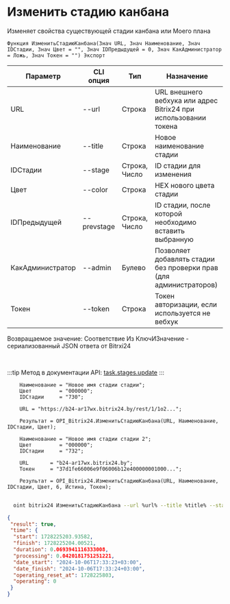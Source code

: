 ﻿---
sidebar_position: 2
---

# Изменить стадию канбана
 Изменяет свойства существующей стадии канбана или Моего плана



`Функция ИзменитьСтадиюКанбана(Знач URL, Знач Наименование, Знач IDСтадии, Знач Цвет = "", Знач IDПредыдущей = 0, Знач КакАдминистратор = Ложь, Знач Токен = "") Экспорт`

  | Параметр | CLI опция | Тип | Назначение |
  |-|-|-|-|
  | URL | --url | Строка | URL внешнего вебхука или адрес Bitrix24 при использовании токена |
  | Наименование | --title | Строка | Новое наименование стадии |
  | IDСтадии | --stage | Строка, Число | ID стадии для изменения |
  | Цвет | --color | Строка | HEX нового цвета стадии |
  | IDПредыдущей | --prevstage | Строка, Число | ID стадии, после которой необходимо вставить выбранную |
  | КакАдминистратор | --admin | Булево | Позволяет добавлять стадии без проверки прав (для администраторов) |
  | Токен | --token | Строка | Токен авторизации, если используется не вебхук |

  
  Возвращаемое значение:   Соответствие Из КлючИЗначение - сериализованный JSON ответа от Bitrxi24

<br/>

:::tip
Метод в документации API: [task.stages.update](https://dev.1c-bitrix.ru/rest_help/tasks/task/kanban/task_stages_update.php)
:::
<br/>


```bsl title="Пример кода"
    Наименование = "Новое имя стадии стадии";
    Цвет         = "000000";
    IDСтадии     = "730";

    URL = "https://b24-ar17wx.bitrix24.by/rest/1/1o2...";

    Результат = OPI_Bitrix24.ИзменитьСтадиюКанбана(URL, Наименование, IDСтадии, Цвет);

    Наименование = "Новое имя стадии стадии 2";
    Цвет         = "000000";
    IDСтадии     = "732";

    URL       = "b24-ar17wx.bitrix24.by";
    Токен     = "37d1fe66006e9f06006b12e400000001000...";

    Результат = OPI_Bitrix24.ИзменитьСтадиюКанбана(URL, Наименование, IDСтадии, Цвет, 6, Истина, Токен);
```



```sh title="Пример команды CLI"
    
  oint bitrix24 ИзменитьСтадиюКанбана --url %url% --title %title% --stage %stage% --color %color% --prevstage %prevstage% --admin %admin% --token %token%

```

```json title="Результат"
{
 "result": true,
 "time": {
  "start": 1728225203.93582,
  "finish": 1728225204.00521,
  "duration": 0.0693941116333008,
  "processing": 0.0420181751251221,
  "date_start": "2024-10-06T17:33:23+03:00",
  "date_finish": "2024-10-06T17:33:24+03:00",
  "operating_reset_at": 1728225803,
  "operating": 0
 }
}
```
